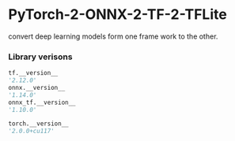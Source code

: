 # PyTorch-2-ONNX-2-TF-2-TFLite
convert deep learning models form one frame work to the other.

### Library verisons
```python
tf.__version__
'2.12.0'
onnx.__version__
'1.14.0'
onnx_tf.__version__
'1.10.0'

torch.__version__
'2.0.0+cu117'
```
